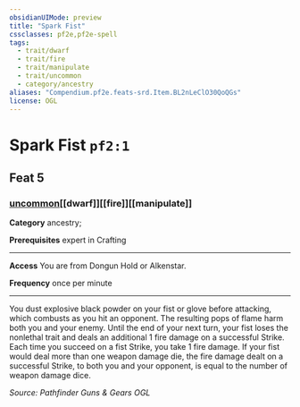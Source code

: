 ```yaml
---
obsidianUIMode: preview
title: "Spark Fist"
cssclasses: pf2e,pf2e-spell
tags:
  - trait/dwarf
  - trait/fire
  - trait/manipulate
  - trait/uncommon
  - category/ancestry
aliases: "Compendium.pf2e.feats-srd.Item.BL2nLeClO30QoQGs"
license: OGL
---
```

# Spark Fist `pf2:1`
## Feat 5
### [uncommon](uncommon "Uncommon Rarity Trait")[[dwarf]][[fire]][[manipulate]]

**Category** ancestry; 



**Prerequisites** expert in Crafting
* * *
**Access** You are from Dongun Hold or Alkenstar.

**Frequency** once per minute

* * *

You dust explosive black powder on your fist or glove before attacking, which combusts as you hit an opponent. The resulting pops of flame harm both you and your enemy. Until the end of your next turn, your fist loses the nonlethal trait and deals an additional 1 fire damage on a successful Strike. Each time you succeed on a fist Strike, you take 1 fire damage. If your fist would deal more than one weapon damage die, the fire damage dealt on a successful Strike, to both you and your opponent, is equal to the number of weapon damage dice.

*Source: Pathfinder Guns & Gears*
*OGL*